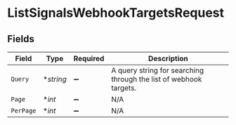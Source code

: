 # ListSignalsWebhookTargetsRequest


## Fields

| Field                                                             | Type                                                              | Required                                                          | Description                                                       |
| ----------------------------------------------------------------- | ----------------------------------------------------------------- | ----------------------------------------------------------------- | ----------------------------------------------------------------- |
| `Query`                                                           | **string*                                                         | :heavy_minus_sign:                                                | A query string for searching through the list of webhook targets. |
| `Page`                                                            | **int*                                                            | :heavy_minus_sign:                                                | N/A                                                               |
| `PerPage`                                                         | **int*                                                            | :heavy_minus_sign:                                                | N/A                                                               |